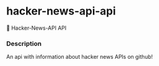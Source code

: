 # hacker-news-api-api
:newspaper: Hacker-News-API API

### Description
An api with information about hacker news APIs on github!
